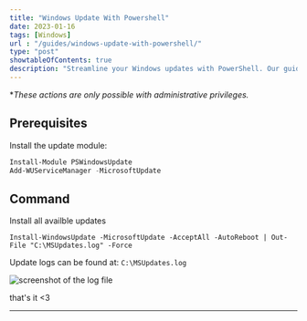 ```yaml
---
title: "Windows Update With Powershell"
date: 2023-01-16
tags: [Windows]
url : "/guides/windows-update-with-powershell/"
type: "post"
showtableOfContents: true
description: "Streamline your Windows updates with PowerShell. Our guide shows you how to automate the update process and keep your system up-to-date with ease."
---
```


**These actions are only possible with administrative privileges.*

## Prerequisites
Install the update module: 
```powershell
Install-Module PSWindowsUpdate
Add-WUServiceManager -MicrosoftUpdate
```

## Command
Install all availble updates 
```
Install-WindowsUpdate -MicrosoftUpdate -AcceptAll -AutoReboot | Out-File "C:\MSUpdates.log" -Force
```
Update logs can be found at: ```C:\MSUpdates.log```

![screenshot of the log file](/img/guides/2023/windows-update-with-powershell/2023.png)

that's it <3

----

  